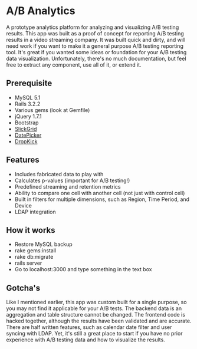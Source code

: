 A/B Analytics
====================

A prototype analytics platform for analyzing and visualizing A/B testing results.  This app was built as a proof of concept for reporting A/B testing results in a video streaming company. It was built quick and dirty, and will need work if you want to make it a general purpose A/B testing reporting tool. It's great if you wanted some ideas or foundation for your A/B testing data visualization. Unfortunately, there's no much documentation, but feel free to extract any component, use all of it, or extend it.

## Prerequisite
* MySQL 5.1
* Rails 3.2.2
* Various gems (look at Gemfile)
* jQuery 1.7.1
* Bootstrap
* [SlickGrid](https://github.com/mleibman/SlickGrid)
* [DatePicker](http://foxrunsoftware.github.com/DatePicker/)
* [DropKick](https://github.com/JamieLottering/DropKick)

## Features
* Includes fabricated data to play with
* Calculates p-values (important for A/B testing!)
* Predefined streaming and retention metrics
* Ability to compare one cell with another cell (not just with control cell)
* Built in filters for multiple dimensions, such as Region, Time Period, and Device
* LDAP integration

## How it works
* Restore MySQL backup
* rake gems:install
* rake db:migrate
* rails server
* Go to localhost:3000 and type something in the text box

## Gotcha's
Like I mentioned earlier, this app was custom built for a single purpose, so you may not find it applicable for your A/B tests.  The backend data is an aggregation and table structure cannot be changed.  The frontend code is hacked together, although the results have been validated and are accurate. There are half written features, such as calendar date filter and user syncing with LDAP. Yet, it's still a great place to start if you have no prior experience with A/B testing data and how to visualize the results.